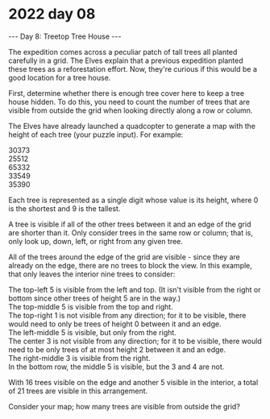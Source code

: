 # 2022 day 08

--- Day 8: Treetop Tree House ---

The expedition comes across a peculiar patch of tall trees all planted carefully in a grid. The Elves explain that a previous expedition planted these trees as a reforestation effort. Now, they're curious if this would be a good location for a tree house.



First, determine whether there is enough tree cover here to keep a tree house hidden. To do this, you need to count the number of trees that are visible from outside the grid when looking directly along a row or column.



The Elves have already launched a quadcopter to generate a map with the height of each tree (your puzzle input). For example:



30373\
25512\
65332\
33549\
35390



Each tree is represented as a single digit whose value is its height, where 0 is the shortest and 9 is the tallest.



A tree is visible if all of the other trees between it and an edge of the grid are shorter than it. Only consider trees in the same row or column; that is, only look up, down, left, or right from any given tree.



All of the trees around the edge of the grid are visible - since they are already on the edge, there are no trees to block the view. In this example, that only leaves the interior nine trees to consider:



The top-left 5 is visible from the left and top. (It isn't visible from the right or bottom since other trees of height 5 are in the way.)\
The top-middle 5 is visible from the top and right.\
The top-right 1 is not visible from any direction; for it to be visible, there would need to only be trees of height 0 between it and an edge.\
The left-middle 5 is visible, but only from the right.\
The center 3 is not visible from any direction; for it to be visible, there would need to be only trees of at most height 2 between it and an edge.\
The right-middle 3 is visible from the right.\
In the bottom row, the middle 5 is visible, but the 3 and 4 are not.



With 16 trees visible on the edge and another 5 visible in the interior, a total of 21 trees are visible in this arrangement.



Consider your map; how many trees are visible from outside the grid?



